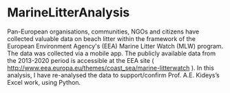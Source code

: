 # MarineLitterAnalysis
Pan-European organisations, communities, NGOs and citizens have collected valuable data on beach litter within the framework 
of the European Environment Agency's (EEA) Marine Litter Watch (MLW) program. The data was collected via a mobile app.
The publicly available data from the 2013-2020 period is accessible at the EEA site ( http://www.eea.europa.eu/themes/coast_sea/marine-litterwatch ).
In this analysis, I have re-analysed the data to support/confirm Prof. A.E. Kideys’s Excel work,  using Python.  

